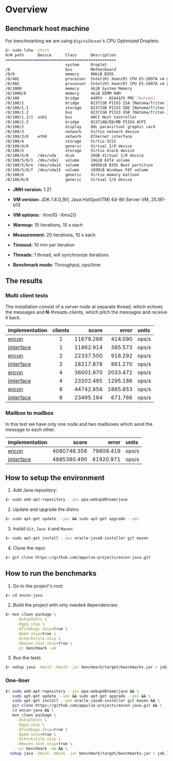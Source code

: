 # Overview

## Benchmark host machine

For benchmarking we are using `DigitalOcean`'s CPU Optimized Droplets:

```bash
$> sudo lshw -short
H/W path      Device      Class      Description
================================================
                          system     Droplet
/0                        bus        Motherboard
/0/0                      memory     96KiB BIOS
/0/401                    processor  Intel(R) Xeon(R) CPU E5-2697A v4 @ 2.60GHz
/0/402                    processor  Intel(R) Xeon(R) CPU E5-2697A v4 @ 2.60GHz
/0/1000                   memory     4GiB System Memory
/0/1000/0                 memory     4GiB DIMM RAM
/0/100                    bridge     440FX - 82441FX PMC [Natoma]
/0/100/1                  bridge     82371SB PIIX3 ISA [Natoma/Triton II]
/0/100/1.1                storage    82371SB PIIX3 IDE [Natoma/Triton II]
/0/100/1.2                bus        82371SB PIIX3 USB [Natoma/Triton II]
/0/100/1.2/1  usb1        bus        UHCI Host Controller
/0/100/1.3                bridge     82371AB/EB/MB PIIX4 ACPI
/0/100/2                  display    QXL paravirtual graphic card
/0/100/3                  network    Virtio network device
/0/100/3/0    eth0        network    Ethernet interface
/0/100/4                  storage    Virtio SCSI
/0/100/4/0                generic    Virtual I/O device
/0/100/5                  storage    Virtio block device
/0/100/5/0    /dev/vda    disk       26GB Virtual I/O device
/0/100/5/0/1  /dev/vda1   volume     24GiB EXT4 volume
/0/100/5/0/e  /dev/vda14  volume     4095KiB BIOS Boot partition
/0/100/5/0/f  /dev/vda15  volume     105MiB Windows FAT volume
/0/100/6                  generic    Virtio memory balloon
/0/100/6/0                generic    Virtual I/O device
```

* **JMH version:** 1.21

* **VM version:** JDK 1.8.0_181, Java HotSpot(TM) 64-Bit Server VM, 25.181-b13

* **VM options:** -Xms1G -Xmx2G

* **Warmup:** 10 iterations, 10 s each

* **Measurement:** 20 iterations, 10 s each

* **Timeout:** 10 min per iteration

* **Threads:** 1 thread, will synchronize iterations

* **Benchmark mode:** Throughput, ops/time

## The results

### Multi client tests

The installation consist of a server node at separate thread, which echoes the messages and **N**-threads-clients, which pitch the messages and receive it back.

| implementation                                                                                                                                                       | clients | score       | error       | units |
|:---------------------------------------------------------------------------------------------------------------------------------------------------------------------|:-------:|------------:|------------:|:------|
| [encon](https://github.com/appulse-projects/encon-java/blob/master/benchmark/src/main/java/io/appulse/encon/benchmark/Encon_Node2NodeBenchmarks.java#L130)           |       1 |   11679.266 |     414.090 | ops/s |
| [jinterface](https://github.com/appulse-projects/encon-java/blob/master/benchmark/src/main/java/io/appulse/encon/benchmark/JInterface_Node2NodeBenchmarks.java#L109) |       1 |   11862.914 |     385.573 | ops/s |
| [encon](https://github.com/appulse-projects/encon-java/blob/master/benchmark/src/main/java/io/appulse/encon/benchmark/Encon_Node2NodeBenchmarks.java#L138)           |       2 |   22337.500 |     918.292 | ops/s |
| [jinterface](https://github.com/appulse-projects/encon-java/blob/master/benchmark/src/main/java/io/appulse/encon/benchmark/JInterface_Node2NodeBenchmarks.java#L117) |       2 |   18217.878 |     861.270 | ops/s |
| [encon](https://github.com/appulse-projects/encon-java/blob/master/benchmark/src/main/java/io/appulse/encon/benchmark/Encon_Node2NodeBenchmarks.java#L146)           |       4 |   36001.870 |    2033.472 | ops/s |
| [jinterface](https://github.com/appulse-projects/encon-java/blob/master/benchmark/src/main/java/io/appulse/encon/benchmark/JInterface_Node2NodeBenchmarks.java#L125) |       4 |   23202.485 |    1295.186 | ops/s |
| [encon](https://github.com/appulse-projects/encon-java/blob/master/benchmark/src/main/java/io/appulse/encon/benchmark/Encon_Node2NodeBenchmarks.java#L154)           |       8 |   44742.858 |    1865.853 | ops/s |
| [jinterface](https://github.com/appulse-projects/encon-java/blob/master/benchmark/src/main/java/io/appulse/encon/benchmark/JInterface_Node2NodeBenchmarks.java#L133) |       8 |   23495.184 |     671.766 | ops/s |

### Mailbox to mailbox

In this test we have only one node and two mailboxes which send the message to each other.

| implementation                                                                                                                                                   | score       | error       | units |
|:-----------------------------------------------------------------------------------------------------------------------------------------------------------------|------------:|------------:|:------|
| [encon](https://github.com/appulse-projects/encon-java/blob/master/benchmark/src/main/java/io/appulse/encon/benchmark/Encon_SimpleBenchmarks.java#L57)           | 4080746.356 |   79809.419 | ops/s |
| [jinterface](https://github.com/appulse-projects/encon-java/blob/master/benchmark/src/main/java/io/appulse/encon/benchmark/JInterface_SimpleBenchmarks.java#L51) | 4885380.490 |   61920.971 | ops/s |


## How to setup the environment

1. Add Java repository:

```bash
$> sudo add-apt-repository --yes ppa:webupd8team/java
```

2. Update and upgrade the distro:

```bash
$> sudo apt-get update --yes && sudo apt-get upgrade --yes
```

3. Install `Git`, `Java 8` and `Maven`:

```bash
$> sudo apt-get install --yes oracle-java8-installer git maven
```

4. Clone the repo:

```bash
$> git clone https://github.com/appulse-projects/encon-java.git
```

## How to run the benchmarks

1. Go to the project's root:

```bash
$> cd encon-java
```

2. Build the project with only needed dependencies:

```bash
$> mvn clean package \
     -DskipTests \
     -Dgpg.skip \
     -Dfindbugs.skip=true \
     -Dpmd.skip=true \
     -Dcheckstyle.skip \
     -Dmaven.test.skip=true \
     -pl benchmark -am
```

3. Run the tests

```bash
$> nohup java -Xms1G -Xmx2G -jar benchmark/target/benchmarks.jar > job.logs 2>&1 &
```

### One-liner

```bash
$> sudo add-apt-repository --yes ppa:webupd8team/java && \
   sudo apt-get update --yes && sudo apt-get upgrade --yes && \
   sudo apt-get install --yes oracle-java8-installer git maven && \
   git clone https://github.com/appulse-projects/encon-java.git && \
   cd encon-java && \
   mvn clean package \
     -DskipTests \
     -Dgpg.skip \
     -Dfindbugs.skip=true \
     -Dpmd.skip=true \
     -Dcheckstyle.skip \
     -Dmaven.test.skip=true \
     -pl benchmark -am && \
  nohup java -Xms1G -Xmx2G -jar benchmark/target/benchmarks.jar > job.logs 2>&1 &
```
